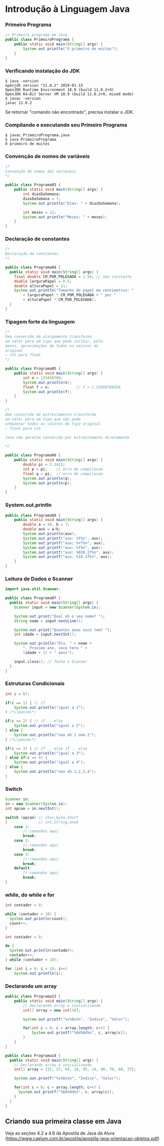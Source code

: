 # Introdução à Linguagem Java

### Primeiro Programa

```Java
// Primeiro programa em Java
public class PrimeiroPrograma {
    public static void main(String[] args) {
        System.out.println("O primeiro de muitos");
    }
}
```

### Verificando instalação do JDK

```console
$ java -version
openjdk version "11.0.2" 2019-01-15
OpenJDK Runtime Environment 18.9 (build 11.0.2+9)
OpenJDK 64-Bit Server VM 18.9 (build 11.0.2+9, mixed mode)
$ javac -version
javac 11.0.2
```
Se retornar "comando não encontrado", precisa instalar o JDK.

### Compilando e executando seu Primeiro Programa

```console
$ javac PrimeiroPrograma.java
$ java PrimeiroPrograma
O primeiro de muitos
```

### Convenção de nomes de variáveis

```Java
/*
Convenção de nomes das variáveis
*/

public class Programa03 {
    public static void main(String[] args) {
        int diasDaSemana;
        diasDaSemana = 7;
        System.out.println("Dias: " + diasDaSemana);

        int meses = 12;
        System.out.println("Meses: " + meses);
    }
}
```

### Declaração de constantes 

```Java
/*
Declaração de constantes
*/

public class Programa04 {
  public static void main(String[] args) {
    final double CM_POR_POLEGADA = 2.54; // uma constante
    double larguraPapel = 8.5;
    double alturaPapel = 11;
    System.out.println("Tamanho do papel em centimetros: "
        + larguraPapel * CM_POR_POLEGADA + " por " 
        + alturaPapel * CM_POR_POLEGADA);
  }
}
```

### Tipagem forte da linguagem

```Java
/*
Uma conversão de alargamento transforma
um valor para um tipo que pode incluir, pelo
menos, aproximações de todos os valores do
original
– int para float
*/

public class Programa05 {
    public static void main(String[] args) {
        int n = 123456789;
        System.out.println(n);
        float f = n;            // f = 1.234567892E8
        System.out.println(f);
    }
}
```


```Java
/*
Uma conversão de estreitamento transforma
um valor para um tipo que não pode
armazenar todos os valores do tipo original
– float para int

Java não permite conversão por estreitamento diretamente

*/

public class Programa06 {
    public static void main(String[] args) {
        double pi = 3.1415;
        int p = pi;    // erro de compilacao
        float q = pi;  // erro de compilacao
        System.out.println(q);
        System.out.println(p);
    }
}
```

### System.out.println

```Java
public class Programa08 {
    public static void main(String[] args) {
        double a = 10, b = 7;
        double aux = a/b;
        System.out.println(aux);
        System.out.printf("aux: %f%n", aux);
        System.out.printf("aux: %+f%n", aux);
        System.out.printf("aux: %f%n", aux);
        System.out.printf("aux: %010.2f%n", aux);
        System.out.printf("aux: %10.2f%n", aux);
    }
}
```


### Leitura de Dados o Scanner

```Java
import java.util.Scanner;

public class Programa07 {
  public static void main(String[] args) {
    Scanner input = new Scanner(System.in);

    System.out.print("Qual eh o seu nome? ");
    String nome = input.nextLine();

    System.out.print("Quantos anos voce tem? ");
    int idade = input.nextInt();

    System.out.println("Ola, " + nome +
        ". Proximo ano, voce tera " +
        (idade + 1) + " anos");

    input.close(); // fecha o Scanner
  }
}
```

### Estruturas Condicionais

```Java
int c = 67;

if(c == 1) { // if
    System.out.println("igual a 1");
} /*L\pauseL*/

if(c == 2) { // if .. else
    System.out.println("igual a 2");
} else {
    System.out.println("nao eh 1 nem 2");
} /*L\pauseL*/

if(c == 3) { // if .. else if .. else
    System.out.println("igual a 3");
} else if(c == 4) {
    System.out.println("igual a 4");
} else {
    System.out.println("nao eh 1,2,3,4");
}
```

### Switch

```Java
Scanner in;
in = new Scanner(System.in);
int opcao = in.nextInt();

switch (opcao) // char,byte,short 
{              // int,String,enum
    case 1:
        // comandos aqui
        break;
    case 2:
        // comandos aqui
        break;
    case 3:
        // comandos aqui
        break;
    default:
        // comandos aqui
        break;
}
```

### while, do while e for

```Java
int contador = 0;

while (contador < 10) {
  System.out.println(count);
  count++;
}

int contador = 0;

do {
  System.out.println(contador);
  contador++;
} while (contador < 10);

for (int i = 0; i < 10; i++)
    System.out.println(i);
```

### Declarando um array

```Java
public class Programa13 {
    public static void main(String[] args) {
        // Declarando array e inicializando
        int[] array = new int[10];

        System.out.printf("%s%8s%n", "Indice", "Valor");

        for(int c = 0; c < array.length; c++) {
            System.out.printf("%6d%8d%n", c, array[c]);
        }
    }
}
```

```Java
public class Programa14 {
  public static void main(String[] args) {
    // Declarando array e inicializando
    int[] array = {32, 27, 64, 18, 95, 14, 90, 70, 60, 37};

    System.out.printf("%s%8s%n", "Indice", "Valor");

    for(int c = 0; c < array.length; c++) {
      System.out.printf("%6d%8d%n", c, array[c]);
    }
  }
}
```

## Criando sua primeira classe em Java 

Veja as seções 4.2 a 4.6 da Apostila de Java da Alura (https://www.caelum.com.br/apostila/apostila-java-orientacao-objetos.pdf)
